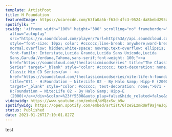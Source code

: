 ```yaml
---
template: ArtistPost
title: H Foundation
featuredImage: https://ucarecdn.com/63fa0a5b-f63d-4fc3-9524-da8bebd295ab/-/crop/2423x1451/0,181/-/preview/
spotifylk: ""
scwidg: '<iframe width="100%" height="300" scrolling="no" frameborder="no"
  allow="autoplay"
  src="https://w.soundcloud.com/player/?url=https%3A//api.soundcloud.com/tracks/134103824&color=%23ff5500&auto_play=false&hide_related=false&show_comments=true&show_user=true&show_reposts=false&show_teaser=true&visual=true"></iframe><div
  style="font-size: 10px; color: #cccccc;line-break: anywhere;word-break:
  normal;overflow: hidden;white-space: nowrap;text-overflow: ellipsis;
  font-family: Interstate,Lucida Grande,Lucida Sans Unicode,Lucida
  Sans,Garuda,Verdana,Tahoma,sans-serif;font-weight: 100;"><a
  href="https://soundcloud.com/theclassicmixcdseries" title="The Classic Mix CD
  Series" target="_blank" style="color: #cccccc; text-decoration: none;">The
  Classic Mix CD Series</a> · <a
  href="https://soundcloud.com/theclassicmixcdseries/nite-life-h-foundation"
  title="071 - H:Foundation ‎– Nite:Life 02 - By Halo &amp; Hipp-E (2000)"
  target="_blank" style="color: #cccccc; text-decoration: none;">071 -
  H:Foundation ‎– Nite:Life 02 - By Halo &amp; Hipp-E
  (2000)</a></div>&color=%23ff5500&auto_play=false&hide_related=false&show_comments=true&show_user=true&show_reposts=false&show_teaser=true&visual=true'
videowidg: https://www.youtube.com/embed/aMQzxSw_b9w
spotifywidg: https://open.spotify.com/embed/artist/6TzeSLzmRUWf9aj4WJqZjD
status: Published
date: 2021-01-26T17:10:01.827Z
---
```

test